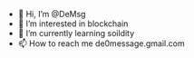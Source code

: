 - 👋 Hi, I’m @DeMsg
- 👀 I’m interested in blockchain
- 🌱 I’m currently learning soildity
- 📫 How to reach me de0message.gmail.com

<!---
DeMsg/DeMsg is a ✨ special ✨ repository because its `README.md` (this file) appears on your GitHub profile.
You can click the Preview link to take a look at your changes.
--->
